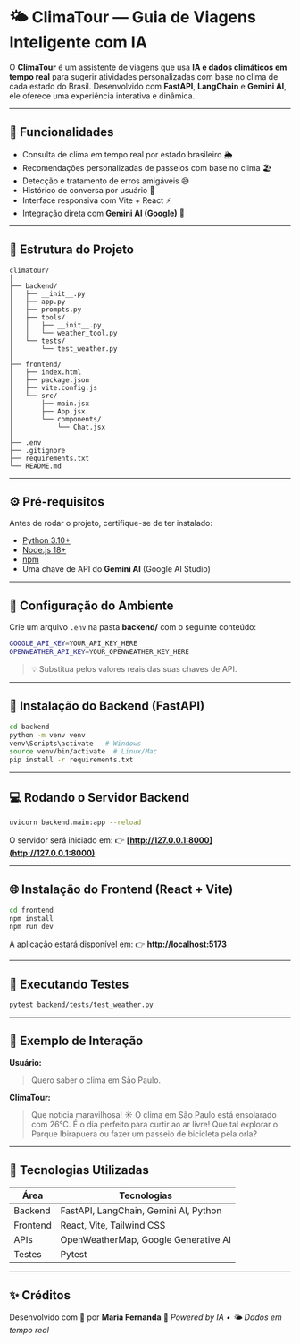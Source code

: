 # 🌤️ ClimaTour — Guia de Viagens Inteligente com IA

O **ClimaTour** é um assistente de viagens que usa **IA e dados climáticos em tempo real** para sugerir atividades personalizadas com base no clima de cada estado do Brasil.
Desenvolvido com **FastAPI**, **LangChain** e **Gemini AI**, ele oferece uma experiência interativa e dinâmica.

---

## 🚀 Funcionalidades

* Consulta de clima em tempo real por estado brasileiro 🌦️
* Recomendações personalizadas de passeios com base no clima 🏖️
* Detecção e tratamento de erros amigáveis 😅
* Histórico de conversa por usuário 💬
* Interface responsiva com Vite + React ⚡
* Integração direta com **Gemini AI (Google)** 🤖

---

## 🧩 Estrutura do Projeto

```
climatour/
│
├── backend/
│   ├── __init__.py
│   ├── app.py
│   ├── prompts.py
│   ├── tools/
│   │   ├── __init__.py
│   │   └── weather_tool.py
│   └── tests/
│       └── test_weather.py
│
├── frontend/
│   ├── index.html
│   ├── package.json
│   ├── vite.config.js
│   └── src/
│       ├── main.jsx
│       ├── App.jsx
│       └── components/
│           └── Chat.jsx
│
├── .env
├── .gitignore
├── requirements.txt
└── README.md
```

---

## ⚙️ Pré-requisitos

Antes de rodar o projeto, certifique-se de ter instalado:

* [Python 3.10+](https://www.python.org/downloads/)
* [Node.js 18+](https://nodejs.org/)
* [npm](https://www.npmjs.com/)
* Uma chave de API do **Gemini AI** (Google AI Studio)

---

## 🔑 Configuração do Ambiente

Crie um arquivo `.env` na pasta **backend/** com o seguinte conteúdo:

```bash
GOOGLE_API_KEY=YOUR_API_KEY_HERE
OPENWEATHER_API_KEY=YOUR_OPENWEATHER_KEY_HERE
```

> 💡 Substitua pelos valores reais das suas chaves de API.

---

## 🐍 Instalação do Backend (FastAPI)

```bash
cd backend
python -m venv venv
venv\Scripts\activate   # Windows
source venv/bin/activate  # Linux/Mac
pip install -r requirements.txt
```

---

## 💻 Rodando o Servidor Backend

```bash
uvicorn backend.main:app --reload
```

O servidor será iniciado em:
👉 **[http://127.0.0.1:8000](http://127.0.0.1:8000)**

---

## 🌐 Instalação do Frontend (React + Vite)

```bash
cd frontend
npm install
npm run dev
```

A aplicação estará disponível em:
👉 **[http://localhost:5173](http://localhost:5173)**

---

## 🧪 Executando Testes

```bash
pytest backend/tests/test_weather.py
```

---

## 🧠 Exemplo de Interação

**Usuário:**

> Quero saber o clima em São Paulo.

**ClimaTour:**

> Que notícia maravilhosa! ☀️ O clima em São Paulo está ensolarado com 26°C.
> É o dia perfeito para curtir ao ar livre! Que tal explorar o Parque Ibirapuera ou fazer um passeio de bicicleta pela orla?

---

## 🧰 Tecnologias Utilizadas

| Área     | Tecnologias                           |
| -------- | ------------------------------------- |
| Backend  | FastAPI, LangChain, Gemini AI, Python |
| Frontend | React, Vite, Tailwind CSS             |
| APIs     | OpenWeatherMap, Google Generative AI  |
| Testes   | Pytest                                |

---

## ✨ Créditos

Desenvolvido com 💙 por **Maria Fernanda**
🤖 *Powered by IA • 🌤️ Dados em tempo real*
